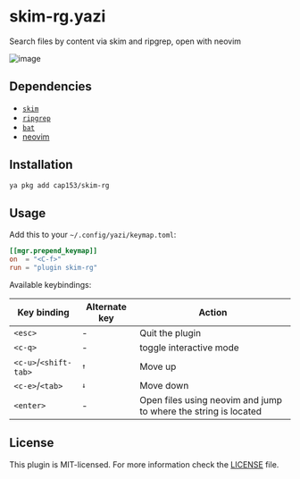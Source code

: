 # skim-rg.yazi

Search files by content via skim and ripgrep, open with neovim

![image](https://github.com/user-attachments/assets/675bf8d7-6ab1-4182-9402-14bdf45ece17)

## Dependencies

* [`skim`](https://github.com/skim-rs/skim)
* [`ripgrep`](https://github.com/BurntSushi/ripgrep)
* [`bat`](https://github.com/sharkdp/bat)
* [neovim](https://github.com/neovim/neovim)

## Installation

```sh
ya pkg add cap153/skim-rg
```

## Usage

Add this to your `~/.config/yazi/keymap.toml`:

```toml
[[mgr.prepend_keymap]]
on  = "<C-f>"
run = "plugin skim-rg"
```

Available keybindings:

| Key binding           | Alternate key | Action                                                          |
|-----------------------|---------------|-----------------------------------------------------------------|
| `<esc>`               | -             | Quit the plugin                                                 |
| `<c-q>`               | -             | toggle interactive mode                                         |
| `<c-u>`/`<shift-tab>` | <kbd>↑</kbd>  | Move up                                                         |
| `<c-e>`/`<tab>`       | <kbd>↓</kbd>  | Move down                                                       |
| `<enter>`             | -             | Open files using neovim and jump to where the string is located |

## License

This plugin is MIT-licensed. For more information check the [LICENSE](LICENSE) file.
